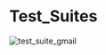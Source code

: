 # Test_Suites
![test_suite_gmail](https://github.com/itsNur/Test_Suites/assets/70845085/631e80ce-578e-48c4-bfb2-5cad2ff748db)
